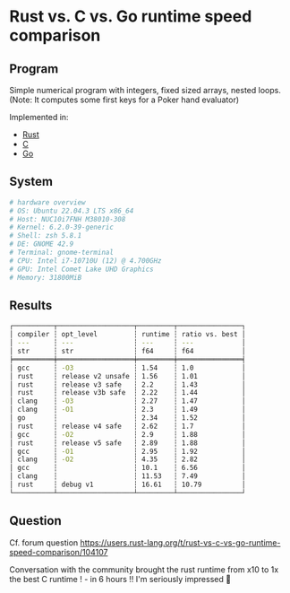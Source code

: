 # Rust vs. C vs. Go runtime speed comparison

## Program

Simple numerical program with integers, fixed sized arrays, nested loops.  
(Note: It computes some first keys for a Poker hand evaluator)  

Implemented in:

+ [Rust](./rust/src/key_gen_face_five.rs)
+ [C](./c/key-gen-face-five.c)
+ [Go](./go/key-gen-face-five.go)

## System

```sh
# hardware overview
# OS: Ubuntu 22.04.3 LTS x86_64 
# Host: NUC10i7FNH M38010-308 
# Kernel: 6.2.0-39-generic 
# Shell: zsh 5.8.1 
# DE: GNOME 42.9 
# Terminal: gnome-terminal 
# CPU: Intel i7-10710U (12) @ 4.700GHz 
# GPU: Intel Comet Lake UHD Graphics 
# Memory: 31800MiB  
```

## Results

```sh
┌──────────┬───────────────────┬─────────┬────────────────┐
│ compiler ┆ opt_level         ┆ runtime ┆ ratio vs. best │
│ ---      ┆ ---               ┆ ---     ┆ ---            │
│ str      ┆ str               ┆ f64     ┆ f64            │
╞══════════╪═══════════════════╪═════════╪════════════════╡
│ gcc      ┆ -O3               ┆ 1.54    ┆ 1.0            │
│ rust     ┆ release v2 unsafe ┆ 1.56    ┆ 1.01           │
│ rust     ┆ release v3 safe   ┆ 2.2     ┆ 1.43           │
│ rust     ┆ release v3b safe  ┆ 2.22    ┆ 1.44           │
│ clang    ┆ -O3               ┆ 2.27    ┆ 1.47           │
│ clang    ┆ -O1               ┆ 2.3     ┆ 1.49           │
│ go       ┆                   ┆ 2.34    ┆ 1.52           │
│ rust     ┆ release v4 safe   ┆ 2.62    ┆ 1.7            │
│ gcc      ┆ -O2               ┆ 2.9     ┆ 1.88           │
│ rust     ┆ release v5 safe   ┆ 2.89    ┆ 1.88           │
│ gcc      ┆ -O1               ┆ 2.95    ┆ 1.92           │
│ clang    ┆ -O2               ┆ 4.35    ┆ 2.82           │
│ gcc      ┆                   ┆ 10.1    ┆ 6.56           │
│ clang    ┆                   ┆ 11.53   ┆ 7.49           │
│ rust     ┆ debug v1          ┆ 16.61   ┆ 10.79          │
└──────────┴───────────────────┴─────────┴────────────────┘

```

## Question

Cf. forum question <https://users.rust-lang.org/t/rust-vs-c-vs-go-runtime-speed-comparison/104107>

Conversation with the community brought the rust runtime from x10 to 1x the best C runtime ! - in 6 hours !! I'm seriously impressed :clap:
